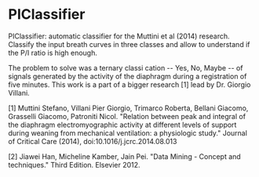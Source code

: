 # PIClassifier
PIClassifier: automatic classifier for the Muttini et al (2014) research. Classify the input breath curves in three classes and allow to understand if the P/I ratio is high enough.

The problem to solve was a ternary classi cation -- Yes, No, Maybe -- of signals generated by the activity of the diaphragm during a registration of five minutes. This work is a part of a bigger research [1] lead by Dr. Giorgio Villani.


[1] Muttini Stefano, Villani Pier Giorgio, Trimarco Roberta, Bellani Giacomo, Grasselli Giacomo, Patroniti Nicol.
    "Relation between peak and integral of the diaphragm electromyographic activity at different levels of support during weaning from mechanical ventilation: a physiologic study."
    Journal of Critical Care (2014), doi:10.1016/j.jcrc.2014.08.013

[2] Jiawei Han, Micheline Kamber, Jain Pei. "Data Mining - Concept and techniques." Third Edition. Elsevier 2012.
